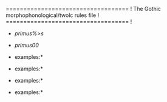 =================================== !
The Gothic morphophonological/twolc rules file !
=================================== !










* *primus%>s*
* *primus00*


* examples:*

* examples:*


* examples:*

* examples:*
